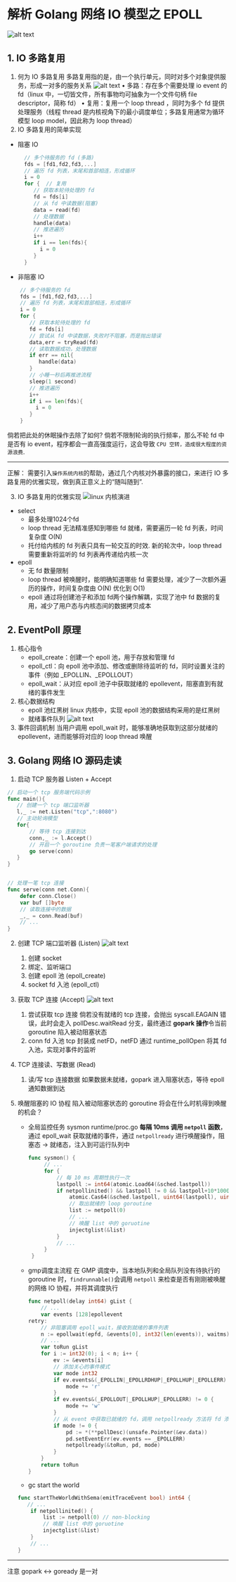 # 解析 Golang 网络 IO 模型之 EPOLL

![alt text](image.png)

## 1. IO 多路复用

1. 何为 IO 多路复用
   多路复用指的是，由一个执行单元，同时对多个对象提供服务，形成一对多的服务关系
   ![alt text](image-1.png)
   • 多路：存在多个需要处理 io event 的 fd（linux 中，一切皆文件，所有事物均可抽象为一个文件句柄 file descriptor，简称 fd）
   • 复用：复用一个 loop thread ，同时为多个 fd 提供处理服务（线程 thread 是内核视角下的最小调度单位；多路复用通常为循环模型 loop model，因此称为 loop thread）
2. IO 多路复用的简单实现

- 阻塞 IO
  ```go
    // 多个待服务的 fd (多路)
    fds = [fd1,fd2,fd3,...]
    // 遍历 fd 列表，末尾和首部相连，形成循环
    i = 0
    for {  // 复用
       // 获取本轮待处理的 fd
       fd = fds[i]
       // 从 fd 中读数据(阻塞)
       data = read(fd)
       // 处理数据
       handle(data)
       // 推进遍历
       i++
       if i == len(fds){
         i = 0
       }
    }
  ```
- 非阻塞 IO

```go
    // 多个待服务的 fd
    fds = [fd1,fd2,fd3,...]
    // 遍历 fd 列表，末尾和首部相连，形成循环
    i = 0
    for {
       // 获取本轮待处理的 fd
       fd = fds[i]
       // 尝试从 fd 中读数据，失败时不阻塞，而是抛出错误
       data,err = tryRead(fd)
       // 读取数据成功，处理数据
       if err == nil{
          handle(data)
       }
       // 小睡一秒后再推进流程
       sleep(1 second)
       // 推进遍历
       i++
       if i == len(fds){
         i = 0
       }
    }
```

倘若把此处的休眠操作去除了如何?
倘若不限制轮询的执行频率，那么不轮 fd 中是否有 io event，程序都会一直高强度运行，这会导致 `CPU 空转，造成很大程度的资源浪费`.

---

正解：
需要引入`操作系统内核`的帮助，通过几个内核对外暴露的接口，来进行 IO 多路复用的优雅实现，做到真正意义上的“随叫随到”.

3. IO 多路复用的优雅实现
   ![linux 内核演进](image-2.png)

- select
  - 最多处理1024个fd
  - loop thread 无法精准感知到哪些 fd 就绪，需要遍历一轮 fd 列表，时间复杂度 O(N)
  - 托付给内核的 fd 列表只具有一轮交互的时效. 新的轮次中，loop thread 需要重新将监听的 fd 列表再传递给内核一次
- epoll
  - 无 fd 数量限制
  - loop thread 被唤醒时，能明确知道哪些 fd 需要处理，减少了一次额外遍历的操作，时间复杂度由 O(N) 优化到 O(1)
  - epoll 通过将创建池子和添加 fd两个操作解耦，实现了池中 fd 数据的复用，减少了用户态与内核态间的数据拷贝成本

## 2. EventPoll 原理

1. 核心指令
   - epoll_create：创建一个 epoll 池，用于存放和管理 fd
   - epoll_ctl：向 epoll 池中添加、修改或删除待监听的 fd，同时设置关注的事件（例如 \_EPOLLIN、\_EPOLLOUT）
   - epoll_wait：从对应 epoll 池子中获取就绪的 epollevent，阻塞直到有就绪的事件发生
2. 核心数据结构
   - epoll 池红黑树
     linux 内核中，实现 epoll 池的数据结构采用的是红黑树
   - 就绪事件队列
     ![alt text](image-3.png)
3. 事件回调机制
   当用户调用 epoll_wait 时，能够准确地获取到这部分就绪的 epollevent，进而能够将对应的 loop thread 唤醒

## 3. Golang 网络 IO 源码走读

1. 启动 TCP 服务器
   Listen + Accept

```go
// 启动一个 tcp 服务端代码示例
func main(){
   // 创建一个 tcp 端口监听器
   l,_ := net.Listen("tcp",":8080")
   // 主动轮询模型
   for{
       // 等待 tcp 连接到达
       conn,_ := l.Accept()
       // 开启一个 goroutine 负责一笔客户端请求的处理
       go serve(conn)
   }
}


// 处理一笔 tcp 连接
func serve(conn net.Conn){
    defer conn.Close()
    var buf []byte
    // 读取连接中的数据
    _,_ = conn.Read(buf)
    // ...
}
```

2. 创建 TCP 端口监听器 (Listen)
   ![alt text](image-4.png)

   1. 创建 socket
   2. 绑定、监听端口
   3. 创建 epoll 池 (epoll_create)
   4. socket fd 入池 (epoll_ctl)

3. 获取 TCP 连接 (Accept)
   ![alt text](image-5.png)

   1. 尝试获取 tcp 连接
      倘若没有就绪的 tcp 连接，会抛出 syscall.EAGAIN 错误，此时会走入 pollDesc.waitRead 分支，最终通过 **gopark 操作**令当前 goroutine 陷入被动阻塞状态
   2. conn fd 入池
      tcp 封装成 netFD，netFD 通过 runtime_pollOpen 将其 fd 入池，实现对事件的监听

4. TCP 连接读、写数据 (Read)
   1. 读/写 tcp 连接数据
      如果数据未就绪，gopark 进入阻塞状态，等待 epoll 通知数据到达
5. 唤醒阻塞的 IO 协程
   陷入被动阻塞状态的 goroutine 将会在什么时机得到唤醒的机会？

   - 全局监控任务 sysmon
     runtime/proc.go
     **每隔 10ms 调用 `netpoll` 函数**，通过 epoll_wait 获取就绪的事件，通过 `netpollready` 进行唤醒操作，阻塞态 -> 就绪态，注入到可运行队列中
     ```go
     func sysmon() {
          // ...
          for {
              // 每 10 ms 周期性执行一次
              lastpoll := int64(atomic.Load64(&sched.lastpoll))
              if netpollinited() && lastpoll != 0 && lastpoll+10*1000*1000 < now {
                  atomic.Cas64(&sched.lastpoll, uint64(lastpoll), uint64(now))
                  // 取出就绪的 loop goroutine
                  list := netpoll(0)
                  // ...
                  // 唤醒 list 中的 goruotine
                  injectglist(&list)
              }
              // ...
          }
      }
     ```
   - gmp调度主流程
     在 GMP 调度中，当本地队列和全局队列没有待执行的 goroutine 时，`findrunnable()`会调用 `netpoll` 来检查是否有刚刚被唤醒的网络 IO 协程，并将其调度执行

     ```go
     func netpoll(delay int64) gList {
         // ...
         var events [128]epollevent
     retry:
         // 非阻塞调用 epoll_wait，接收到就绪的事件列表
         n := epollwait(epfd, &events[0], int32(len(events)), waitms)
         // ...
         var toRun gList
         for i := int32(0); i < n; i++ {
             ev := &events[i]
             // 添加关心的事件模式
             var mode int32
             if ev.events&(_EPOLLIN|_EPOLLRDHUP|_EPOLLHUP|_EPOLLERR) != 0 {
                 mode += 'r'
             }
             if ev.events&(_EPOLLOUT|_EPOLLHUP|_EPOLLERR) != 0 {
                 mode += 'w'
             }
             // 从 event 中获取已就绪的 fd，调用 netpollready 方法将 fd 添加到 gList 中用于返回，在上层进行唤醒和执行
             if mode != 0 {
                 pd := *(**pollDesc)(unsafe.Pointer(&ev.data))
                 pd.setEventErr(ev.events == _EPOLLERR)
                 netpollready(&toRun, pd, mode)
             }
         }
         return toRun
     }
     ```

   - gc start the world

   ```go
   func startTheWorldWithSema(emitTraceEvent bool) int64 {
      // ...
       if netpollinited() {
           list := netpoll(0) // non-blocking
           // 唤醒 list 中的 goruotine
           injectglist(&list)
       }
       // ...
   }
   ```

---

注意 gopark <-> goready 是一对
